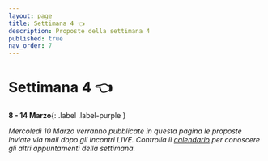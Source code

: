 ```yaml
---
layout: page
title: Settimana 4 👈
description: Proposte della settimana 4
published: true
nav_order: 7
---
```


# Settimana 4 👈

**8 - 14 Marzo**{: .label .label-purple }

_Mercoledì 10 Marzo verranno pubblicate in questa pagina le proposte inviate via mail dopo gli incontri LIVE. Controlla il [calendario](../calendario) per conoscere gli altri appuntamenti della settimana._

